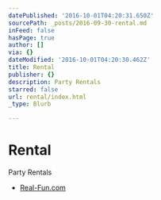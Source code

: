 ```yaml
---
datePublished: '2016-10-01T04:20:31.650Z'
sourcePath: _posts/2016-09-30-rental.md
inFeed: false
hasPage: true
author: []
via: {}
dateModified: '2016-10-01T04:20:30.462Z'
title: Rental
publisher: {}
description: Party Rentals
starred: false
url: rental/index.html
_type: Blurb

---
```

# Rental

Party Rentals

* [Real-Fun.com][0]

[0]: http://real-fun.com/ "Real-Fun.com"